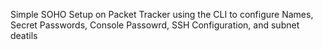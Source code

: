 Simple SOHO Setup on Packet Tracker using the CLI to configure Names, Secret Passwords, Console Passowrd, SSH Configuration, and subnet deatils
